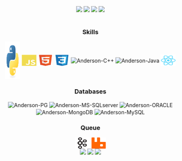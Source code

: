 <div align="center">
<img height="150em" src="https://github-profile-summary-cards.vercel.app/api/cards/profile-details?username=andersondemetrio&theme=radical"/> 
<img height="150em" src="https://github-readme-stats.vercel.app/api?username=andersondemetrio&show_icons=true&theme=radical&include_all_commits=true&count_private=true&hide_border=true"/> <img height="150em" src="https://github-readme-stats.vercel.app/api/top-langs/?username=andersondemetrio&layout=compact&langs_count=7&theme=radical&hide_border=true"/> <img height="150em" src="https://github-readme-streak-stats.herokuapp.com/?user=andersondemetrio&theme=radical&hide_border=true"/>
  
<div style="display: inline_block"><br>
  <h3>Skills</h3>
   <img align="center" alt="Anderson-Python" height="100" width="40" src="https://raw.githubusercontent.com/devicons/devicon/master/icons/python/python-original.svg">
  <img align="center" alt="Anderson-Js" height="30" width="40" src="https://raw.githubusercontent.com/devicons/devicon/master/icons/javascript/javascript-plain.svg">
  <img align="center" alt="Anderson-HTML" height="30" width="40" src="https://raw.githubusercontent.com/devicons/devicon/master/icons/html5/html5-original.svg">
  <img align="center" alt="Anderson-CSS" height="30" width="40" src="https://raw.githubusercontent.com/devicons/devicon/master/icons/css3/css3-original.svg">
  <img align="center" alt="Anderson-C++" height="30" width="40" src="https://raw.githubusercontent.com/isocpp/logos/64ef037049f87ac74875dbe72695e59118b52186/cpp_logo.svg">
  <img align="center" alt="Anderson-Java" height="30" width="40" src="https://raw.githubusercontent.com/jmnote/z-icons/master/svg/java.svg">
   <img align="center" alt="Anderson-React" height="30" width="40" src="https://raw.githubusercontent.com/devicons/devicon/master/icons/react/react-original.svg">

</div>
<div style="display: inline_block">
  <h3>Databases</h3>
  <img align="center" alt="Anderson-PG" height="100" width="40" src="https://cdn.jsdelivr.net/gh/devicons/devicon/icons/postgresql/postgresql-plain-wordmark.svg">
  <img align="center" alt="Anderson-MS-SQLserver" height="50" width="70" src="https://cdn.jsdelivr.net/gh/devicons/devicon/icons/microsoftsqlserver/microsoftsqlserver-plain-wordmark.svg">
  <img align="center" alt="Anderson-ORACLE" height="100" width="70" src="https://cdn.jsdelivr.net/gh/devicons/devicon/icons/oracle/oracle-original.svg">
  <img align="center" alt="Anderson-MongoDB" height="50" width="70" src="https://cdn.jsdelivr.net/gh/devicons/devicon/icons/mongodb/mongodb-original-wordmark.svg">
  <img align="center" alt="Anderson-MySQL" height="50" width="70" src="https://cdn.jsdelivr.net/gh/devicons/devicon/icons/mysql/mysql-original-wordmark.svg">
</div>

<div>
  <h3>Queue</h3>
  <img align="center" alt="Apache-Kafka" height="30" width="40" src="https://raw.githubusercontent.com/devicons/devicon/master/icons/apachekafka/apachekafka-original.svg">
  <img align="center" alt="RabbitMQ" height="30" width="40" src="https://raw.githubusercontent.com/devicons/devicon/master/icons/rabbitmq/rabbitmq-original.svg">
</div>


  
  <div> 
  <a href="866776" target="_blank"><img src="https://img.shields.io/badge/-Instagram-%23E4405F?style=for-the-badge&logo=instagram&logoColor=white" target="_blank"></a>
  <a href = "mailto:andersondemetrio.trabalho@gmail.com"><img src="https://img.shields.io/badge/-Gmail-%23333?style=for-the-badge&logo=gmail&logoColor=white" target="_blank"></a>
  <a href="https://www.linkedin.com/in/andersondemetrio/" target="_blank"><img src="https://img.shields.io/badge/-LinkedIn-%230077B5?style=for-the-badge&logo=linkedin&logoColor=white" target="_blank"></a> 

 
</div>
  
